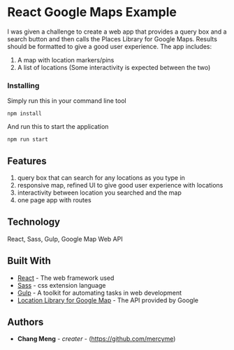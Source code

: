 # React Google Maps Example

I was given a challenge to create a web app that provides a query box and a search button and then calls the Places Library for Google Maps. Results should be formatted to give a good user experience.
The app includes:
  1. A map with location markers/pins
  2. A list of locations (Some interactivity is expected between the two)
  
### Installing

Simply run this in your command line tool

```
npm install
```

And run this to start the application

```
npm run start
```

## Features
1. query box that can search for any locations as you type in
2. responsive map, refined UI to give good user experience with locations
3. interactivity between location you searched and the map
4. one page app with routes 

## Technology

React,
Sass,
Gulp,
Google Map Web API


## Built With

* [React](https://facebook.github.io/react/) - The web framework used
* [Sass](http://sass-lang.com/) -  css extension language
* [Gulp](https://gulpjs.com/) - A toolkit for automating tasks in web development
* [Location Library for Google Map](https://developers.google.com/maps/documentation/javascript/places) - The API provided by Google

## Authors

* **Chang Meng** - *creater* - (https://github.com/mercyme)

